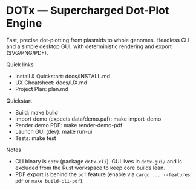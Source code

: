 # DOTx — Supercharged Dot-Plot Engine

Fast, precise dot-plotting from plasmids to whole genomes. Headless CLI and a simple desktop GUI, with deterministic rendering and export (SVG/PNG/PDF).

Quick links
- Install & Quickstart: docs/INSTALL.md
- UX Cheatsheet: docs/UX.md
- Project Plan: plan.md

Quickstart
- Build: make build
- Import demo (expects data/demo.paf): make import-demo
- Render demo PDF: make render-demo-pdf
- Launch GUI (dev): make run-ui
- Tests: make test

Notes
- CLI binary is `dotx` (package `dotx-cli`). GUI lives in `dotx-gui/` and is excluded from the Rust workspace to keep core builds lean.
- PDF export is behind the `pdf` feature (enable via `cargo ... --features pdf` or `make build-cli-pdf`).
